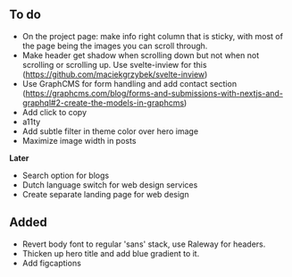 ## To do
- On the project page: make info right column that is sticky, with most of the page being the images you can scroll through. 
- Make header get shadow when scrolling down but not when not scrolling or scrolling up. Use svelte-inview for this 
(https://github.com/maciekgrzybek/svelte-inview)
- Use GraphCMS for form handling and add contact section (https://graphcms.com/blog/forms-and-submissions-with-nextjs-and-graphql#2-create-the-models-in-graphcms)
- Add click to copy
- a11ty
- Add subtle filter in theme color over hero image
- Maximize image width in posts

**Later**
- Search option for blogs
- Dutch language switch for web design services 
- Create separate landing page for web design


## Added
- Revert body font to regular 'sans' stack, use Raleway for headers.
- Thicken up hero title and add blue gradient to it.
- Add figcaptions